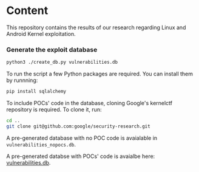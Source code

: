 # Content
This repository contains the results of our research regarding Linux and Android Kernel exploitation.

### Generate the exploit database
```bash
python3 ./create_db.py vulnerabilities.db
```

To run the script a few Python packages are required. You can install them by runnning:
```bash
pip install sqlalchemy
```

To include POCs' code in the database, cloning Google's kernelctf repository is required.
To clone it, run:
```bash
cd ..
git clone git@github.com:google/security-research.git
```

A pre-generated database with no POC code is avaialable in `vulnerabilities_nopocs.db`. 

A pre-generated databse with POCs' code is avaialbe here: [vulnerabilities.db](https://www.cs.purdue.edu/homes/antoniob/shared/vulnerabilities.db).

